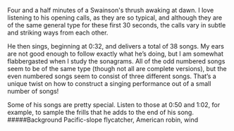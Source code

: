 Four and a half minutes of a Swainson's thrush awaking at dawn. I love listening to his opening calls, as they are so typical, and although they are of the same general type for these first 30 seconds, the calls vary in subtle and striking ways from each other. 

He then sings, beginning at 0:32, and delivers a total of 38 songs. My ears are not good enough to follow exactly what he’s doing, but I am somewhat flabbergasted when I study the sonagrams. All of the odd numbered songs seem to be of the same type (though not all are complete versions), but the even numbered songs seem to consist of three different songs. That’s a unique twist on how to construct a singing performance out of a small number of songs!

Some of his songs are pretty special. Listen to those at 0:50 and 1:02, for example, to sample the frills that he adds to the end of his song. 
#####Background
Pacific-slope flycatcher, American robin, wind
